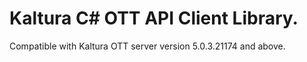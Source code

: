 # Kaltura C# OTT API Client Library.
Compatible with Kaltura OTT server version 5.0.3.21174 and above.
